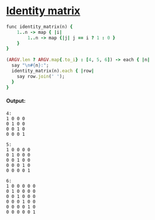 [1]: http://rosettacode.org/wiki/Identity_matrix

# [Identity matrix][1]

```ruby
func identity_matrix(n) {
    1..n -> map { |i|
        1..n -> map {|j| j == i ? 1 : 0 }
    }
}
 
(ARGV.len ? ARGV.map{.to_i} : [4, 5, 6]) -> each { |n|
  say "\n#{n}:";
  identity_matrix(n).each { |row|
    say row.join(' ');
  }
}
```

#### Output:
```
4:
1 0 0 0
0 1 0 0
0 0 1 0
0 0 0 1

5:
1 0 0 0 0
0 1 0 0 0
0 0 1 0 0
0 0 0 1 0
0 0 0 0 1

6:
1 0 0 0 0 0
0 1 0 0 0 0
0 0 1 0 0 0
0 0 0 1 0 0
0 0 0 0 1 0
0 0 0 0 0 1
```